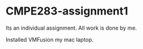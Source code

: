 # CMPE283-assignment1
Its an individual assignment. All work is done by me.

Installed VMFusion my mac laptop.
